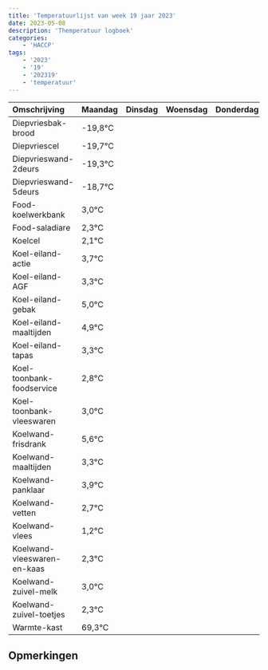 ```yaml
---
title: 'Temperatuurlijst van week 19 jaar 2023'
date: 2023-05-08
description: 'Themperatuur logboek'
categories:
    - 'HACCP'
tags:
    - '2023'
    - '19'
    - '202319'
    - 'temperatuur'
---
```

|Omschrijving|Maandag|Dinsdag|Woensdag|Donderdag|Vrijdag|Zaterdag|Zondag|
|:---|:---|:---|:---|:---|:---|:---|:---|
|Diepvriesbak-brood|-19,8°C| | | | | | |
|Diepvriescel|-19,7°C| | | | | | |
|Diepvrieswand-2deurs|-19,3°C| | | | | | |
|Diepvrieswand-5deurs|-18,7°C| | | | | | |
|Food-koelwerkbank|3,0°C| | | | | | |
|Food-saladiare|2,3°C| | | | | | |
|Koelcel|2,1°C| | | | | | |
|Koel-eiland-actie|3,7°C| | | | | | |
|Koel-eiland-AGF|3,3°C| | | | | | |
|Koel-eiland-gebak|5,0°C| | | | | | |
|Koel-eiland-maaltijden|4,9°C| | | | | | |
|Koel-eiland-tapas|3,3°C| | | | | | |
|Koel-toonbank-foodservice|2,8°C| | | | | | |
|Koel-toonbank-vleeswaren|3,0°C| | | | | | |
|Koelwand-frisdrank|5,6°C| | | | | | |
|Koelwand-maaltijden|3,3°C| | | | | | |
|Koelwand-panklaar|3,9°C| | | | | | |
|Koelwand-vetten|2,7°C| | | | | | |
|Koelwand-vlees|1,2°C| | | | | | |
|Koelwand-vleeswaren-en-kaas|2,3°C| | | | | | |
|Koelwand-zuivel-melk|3,0°C| | | | | | |
|Koelwand-zuivel-toetjes|2,3°C| | | | | | |
|Warmte-kast|69,3°C| | | | | | |

## Opmerkingen


